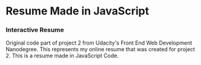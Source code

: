 # Resume Made in JavaScript

### Interactive Resume

Original code part of project 2 from Udacity's Front End Web Development Nanodegree. This represents my online resume that was created for project 2. This is a resume made in JavaScript Code.


